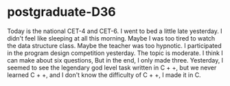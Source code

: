 # postgraduate-D36
Today is the national CET-4 and CET-6. I went to bed a little late yesterday. I didn't feel like sleeping at all this morning. Maybe I was too tired to watch the data structure class. Maybe the teacher was too hypnotic. I participated in the program design competition yesterday. The topic is moderate. I think I can make about six questions, But in the end, I only made three. Yesterday, I seemed to see the legendary god level task written in C + +, but we never learned C + +, and I don't know the difficulty of C + +, I made it in C.
